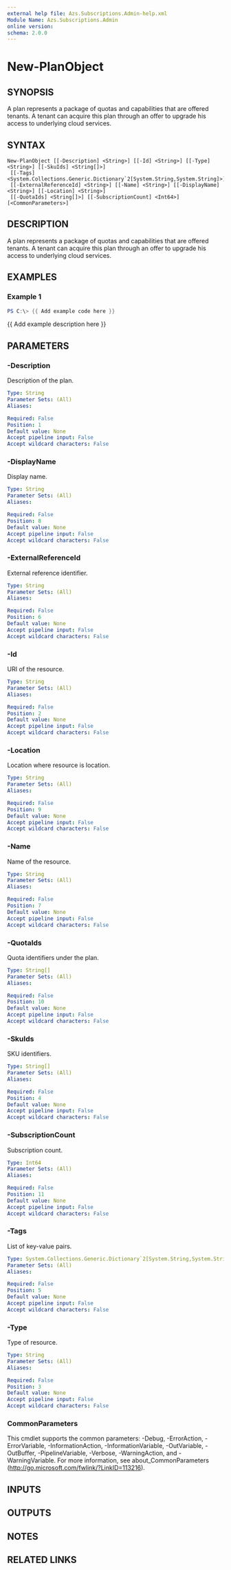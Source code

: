 ```yaml
---
external help file: Azs.Subscriptions.Admin-help.xml
Module Name: Azs.Subscriptions.Admin
online version:
schema: 2.0.0
---
```


# New-PlanObject

## SYNOPSIS
A plan represents a package of quotas and capabilities that are offered tenants.
A tenant can acquire this plan through an offer to upgrade his access to underlying cloud services.

## SYNTAX

```
New-PlanObject [[-Description] <String>] [[-Id] <String>] [[-Type] <String>] [[-SkuIds] <String[]>]
 [[-Tags] <System.Collections.Generic.Dictionary`2[System.String,System.String]>]
 [[-ExternalReferenceId] <String>] [[-Name] <String>] [[-DisplayName] <String>] [[-Location] <String>]
 [[-QuotaIds] <String[]>] [[-SubscriptionCount] <Int64>] [<CommonParameters>]
```

## DESCRIPTION
A plan represents a package of quotas and capabilities that are offered tenants.
A tenant can acquire this plan through an offer to upgrade his access to underlying cloud services.

## EXAMPLES

### Example 1
```powershell
PS C:\> {{ Add example code here }}
```

{{ Add example description here }}

## PARAMETERS

### -Description
Description of the plan.

```yaml
Type: String
Parameter Sets: (All)
Aliases:

Required: False
Position: 1
Default value: None
Accept pipeline input: False
Accept wildcard characters: False
```

### -DisplayName
Display name.

```yaml
Type: String
Parameter Sets: (All)
Aliases:

Required: False
Position: 8
Default value: None
Accept pipeline input: False
Accept wildcard characters: False
```

### -ExternalReferenceId
External reference identifier.

```yaml
Type: String
Parameter Sets: (All)
Aliases:

Required: False
Position: 6
Default value: None
Accept pipeline input: False
Accept wildcard characters: False
```

### -Id
URI of the resource.

```yaml
Type: String
Parameter Sets: (All)
Aliases:

Required: False
Position: 2
Default value: None
Accept pipeline input: False
Accept wildcard characters: False
```

### -Location
Location where resource is location.

```yaml
Type: String
Parameter Sets: (All)
Aliases:

Required: False
Position: 9
Default value: None
Accept pipeline input: False
Accept wildcard characters: False
```

### -Name
Name of the resource.

```yaml
Type: String
Parameter Sets: (All)
Aliases:

Required: False
Position: 7
Default value: None
Accept pipeline input: False
Accept wildcard characters: False
```

### -QuotaIds
Quota identifiers under the plan.

```yaml
Type: String[]
Parameter Sets: (All)
Aliases:

Required: False
Position: 10
Default value: None
Accept pipeline input: False
Accept wildcard characters: False
```

### -SkuIds
SKU identifiers.

```yaml
Type: String[]
Parameter Sets: (All)
Aliases:

Required: False
Position: 4
Default value: None
Accept pipeline input: False
Accept wildcard characters: False
```

### -SubscriptionCount
Subscription count.

```yaml
Type: Int64
Parameter Sets: (All)
Aliases:

Required: False
Position: 11
Default value: None
Accept pipeline input: False
Accept wildcard characters: False
```

### -Tags
List of key-value pairs.

```yaml
Type: System.Collections.Generic.Dictionary`2[System.String,System.String]
Parameter Sets: (All)
Aliases:

Required: False
Position: 5
Default value: None
Accept pipeline input: False
Accept wildcard characters: False
```

### -Type
Type of resource.

```yaml
Type: String
Parameter Sets: (All)
Aliases:

Required: False
Position: 3
Default value: None
Accept pipeline input: False
Accept wildcard characters: False
```

### CommonParameters
This cmdlet supports the common parameters: -Debug, -ErrorAction, -ErrorVariable, -InformationAction, -InformationVariable, -OutVariable, -OutBuffer, -PipelineVariable, -Verbose, -WarningAction, and -WarningVariable.
For more information, see about_CommonParameters (http://go.microsoft.com/fwlink/?LinkID=113216).

## INPUTS

## OUTPUTS

## NOTES

## RELATED LINKS

